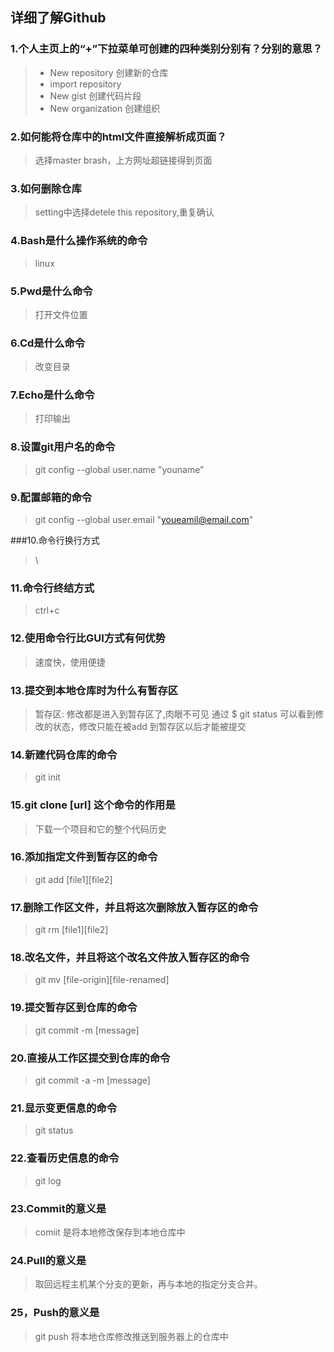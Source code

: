 ## 详细了解Github

### 1.个人主页上的“+”下拉菜单可创建的四种类别分别有？分别的意思？
> + New repository 创建新的仓库
> + import repository
> + New gist 创建代码片段
> + New organization 创建组织

### 2.如何能将仓库中的html文件直接解析成页面？
> 选择master brash，上方网址超链接得到页面

### 3.如何删除仓库
> setting中选择detele this repository,重复确认

### 4.Bash是什么操作系统的命令
> linux

### 5.Pwd是什么命令
> 打开文件位置

### 6.Cd是什么命令
> 改变目录

### 7.Echo是什么命令
> 打印输出

### 8.设置git用户名的命令
> git config --global user.name "youname"

### 9.配置邮箱的命令
> git config --global user.email "youeamil@email.com"

###10.命令行换行方式
> \

### 11.命令行终结方式
> ctrl+c

### 12.使用命令行比GUI方式有何优势
> 速度快，使用便捷

### 13.提交到本地仓库时为什么有暂存区
> 暂存区: 修改都是进入到暂存区了,肉眼不可见 通过 $ git status  可以看到修改的状态，修改只能在被add 到暂存区以后才能被提交

### 14.新建代码仓库的命令
> git init

### 15.git clone [url] 这个命令的作用是
> 下载一个项目和它的整个代码历史

### 16.添加指定文件到暂存区的命令
> git add [file1][file2]

### 17.删除工作区文件，并且将这次删除放入暂存区的命令
> git rm [file1][file2]

### 18.改名文件，并且将这个改名文件放入暂存区的命令
> git mv [file-origin][file-renamed]

### 19.提交暂存区到仓库的命令
> git commit -m [message]

### 20.直接从工作区提交到仓库的命令
> git commit -a -m [message]

### 21.显示变更信息的命令
> git status

### 22.查看历史信息的命令
> git log

### 23.Commit的意义是
> comiit 是将本地修改保存到本地仓库中

### 24.Pull的意义是
> 取回远程主机某个分支的更新，再与本地的指定分支合并。

### 25，Push的意义是
> git push 将本地仓库修改推送到服务器上的仓库中

